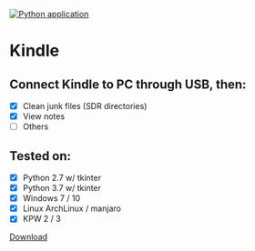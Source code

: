 [![Python application](https://github.com/winsphinx/Kindle/actions/workflows/python-app.yml/badge.svg)](https://github.com/winsphinx/Kindle/actions/workflows/python-app.yml)

# Kindle

## Connect Kindle to PC through USB, then:

- [X] Clean junk files (SDR directories)
- [X] View notes
- [ ] Others

## Tested on:

- [X] Python 2.7 w/ tkinter
- [X] Python 3.7 w/ tkinter
- [X] Windows 7 / 10
- [X] Linux ArchLinux / manjaro
- [X] KPW 2 / 3

[Download](https://github.com/winsphinx/Kindle/releases)
